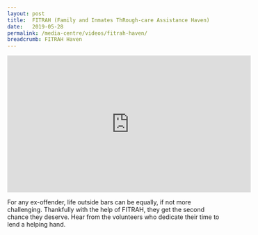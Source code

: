 ```yaml
---
layout: post
title:  FITRAH (Family and Inmates ThRough-care Assistance Haven)
date:   2019-05-28
permalink: /media-centre/videos/fitrah-haven/
breadcrumb: FITRAH Haven
---
```


<div class="bp-youtube">
<iframe width="560" height="315" src="https://www.youtube.com/embed/9KagR7ttyuE" frameborder="0" allow="accelerometer; autoplay; encrypted-media; gyroscope; picture-in-picture" allowfullscreen></iframe>
</div>

For any ex-offender, life outside bars can be equally, if not more challenging. Thankfully with the help of FITRAH, they get the second chance they deserve. Hear from the volunteers who dedicate their time to lend a helping hand.
